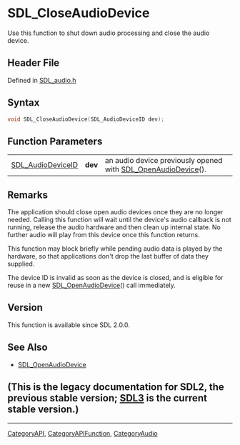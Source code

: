 # SDL_CloseAudioDevice

Use this function to shut down audio processing and close the audio device.

## Header File

Defined in [SDL_audio.h](https://github.com/libsdl-org/SDL/blob/SDL2/include/SDL_audio.h)

## Syntax

```c
void SDL_CloseAudioDevice(SDL_AudioDeviceID dev);
```

## Function Parameters

|                                        |         |                                                                                      |
| -------------------------------------- | ------- | ------------------------------------------------------------------------------------ |
| [SDL_AudioDeviceID](SDL_AudioDeviceID) | **dev** | an audio device previously opened with [SDL_OpenAudioDevice](SDL_OpenAudioDevice)(). |

## Remarks

The application should close open audio devices once they are no longer
needed. Calling this function will wait until the device's audio callback
is not running, release the audio hardware and then clean up internal
state. No further audio will play from this device once this function
returns.

This function may block briefly while pending audio data is played by the
hardware, so that applications don't drop the last buffer of data they
supplied.

The device ID is invalid as soon as the device is closed, and is eligible
for reuse in a new [SDL_OpenAudioDevice](SDL_OpenAudioDevice)() call
immediately.

## Version

This function is available since SDL 2.0.0.

## See Also

- [SDL_OpenAudioDevice](SDL_OpenAudioDevice)


## (This is the legacy documentation for SDL2, the previous stable version; [SDL3](https://wiki.libsdl.org/SDL3/) is the current stable version.)



----
[CategoryAPI](CategoryAPI), [CategoryAPIFunction](CategoryAPIFunction), [CategoryAudio](CategoryAudio)

